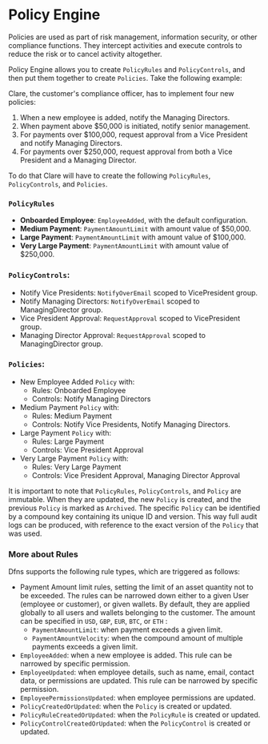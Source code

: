 # Policy Engine

Policies are used as part of risk management, information security, or other compliance functions. They intercept activities and execute controls to reduce the risk or to cancel activity altogether.

Policy Engine allows you to create `PolicyRules` and `PolicyControls`, and then put them together to create `Policies`.  Take the following example:

Clare, the customer's compliance officer, has to implement four new policies:
1. When a new employee is added, notify the Managing Directors.
2. When payment above $50,000 is initiated, notify senior management.
3. For payments over $100,000, request approval from a Vice President and notify Managing Directors.
4. For payments over $250,000, request approval from both a Vice President and a Managing Director.

To do that Clare will have to create the following `PolicyRules`, `PolicyControls`, and `Policies`.

###  `PolicyRules`
* **Onboarded Employee**: `EmployeeAdded`, with the default configuration.
* **Medium Payment**: `PaymentAmountLimit` with amount value of $50,000.
* **Large Payment**: `PaymentAmountLimit` with amount value of $100,000.
* **Very Large Payment**: `PaymentAmountLimit` with amount value of $250,000.


### `PolicyControls`:
* Notify Vice Presidents: `NotifyOverEmail` scoped to VicePresident group.
* Notify Managing Directors: `NotifyOverEmail` scoped to ManagingDirector group.
* Vice President Approval: `RequestApproval` scoped to VicePresident group.
* Managing Director Approval: `RequestApproval` scoped to ManagingDirector group.

### `Policies`:

* New Employee Added `Policy` with:
  * Rules: Onboarded Employee
  * Controls: Notify Managing Directors
* Medium Payment `Policy` with:
  * Rules: Medium Payment
  * Controls: Notify Vice Presidents, Notify Managing Directors.
* Large Payment `Policy` with:
  * Rules: Large Payment
  * Controls: Vice President Approval
* Very Large Payment `Policy` with:
  * Rules: Very Large Payment
  * Controls: Vice President Approval, Managing Director Approval


It is important to note that `PolicyRules`, `PolicyControls`, and `Policy` are immutable. When they are updated, the new `Policy` is created, and the previous `Policy` is marked as `Archived`. The specific `Policy` can be identified by a compound key containing its unique ID and version. This way full audit logs can be produced, with reference to the exact version of the `Policy` that was used.



### More about Rules
Dfns supports the following rule types, which are triggered as follows:

* Payment Amount limit rules, setting the limit of an asset quantity not to be exceeded. The rules can be narrowed down either to a given User (employee or customer), or given wallets. By default, they are applied globally to all users and wallets belonging to the customer. The amount can be specified in  `USD`, `GBP`, `EUR`, `BTC`, or `ETH`
:
  * `PaymentAmountLimit`: when payment exceeds a given limit.  
  * `PaymentAmountVelocity`: when the compound amount of multiple payments exceeds a given limit.  
* `EmployeeAdded`: when a new employee is added. This rule can be narrowed by specific permission.
* `EmployeeUpdated`: when employee details, such as name, email, contact data, or permissions are updated. This rule can be narrowed by specific permission.
* `EmployeePermissionsUpdated`: when employee permissions are updated.
* `PolicyCreatedOrUpdated`: when the `Policy` is created or updated.
* `PolicyRuleCreatedOrUpdated`: when the `PolicyRule` is created or updated.
* `PolicyControlCreatedOrUpdated`: when the `PolicyControl` is created or updated.

<!--  -->


